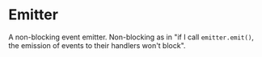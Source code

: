 
# Emitter

A non-blocking event emitter. Non-blocking as in "if I call `emitter.emit()`, the emission of events to their handlers won't block".
